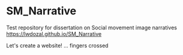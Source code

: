 # SM_Narrative
Test repository for dissertation on Social movement image narratives
https://lwdozal.github.io/SM_Narrative

Let's create a website! ... fingers crossed
